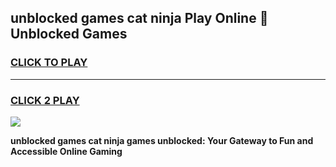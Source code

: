 
## unblocked games cat ninja Play Online 👋 Unblocked Games
<h3>
<a href="https://premium.freeplayer.one?title=unblocked_games_cat_ninja&ref=19F">CLICK TO PLAY</a></h3>
<hr>

<h3>
<a href="https://premium.freeplayer.one?title=unblocked_games_cat_ninja&ref=19F">CLICK 2 PLAY</a>
  
</h3>

<a href="https://premium.freeplayer.one?title=unblocked_games_cat_ninja&ref=19F"><img src="https://clearcache.store/games.png"></a>


**unblocked games cat ninja games unblocked: Your Gateway to Fun and Accessible Online Gaming**
